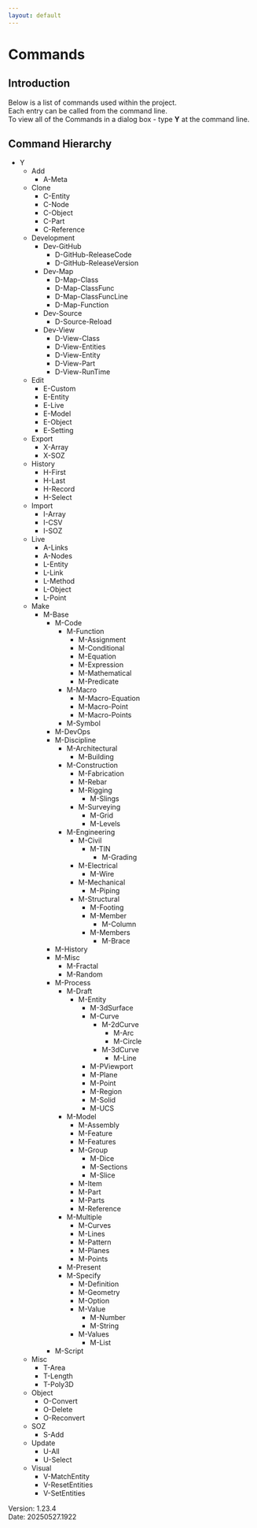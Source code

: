 ```yaml
---
layout: default
---
```


# Commands

## Introduction

Below is a list of commands used within the project.  
Each entry can be called from the command line.  
To view all of the Commands in a dialog box - type **Y** at the command line.  


## Command Hierarchy

- Y
  - Add
    - A-Meta
  - Clone
    - C-Entity
    - C-Node
    - C-Object
    - C-Part
    - C-Reference
  - Development
    - Dev-GitHub
      - D-GitHub-ReleaseCode
      - D-GitHub-ReleaseVersion
    - Dev-Map
      - D-Map-Class
      - D-Map-ClassFunc
      - D-Map-ClassFuncLine
      - D-Map-Function
    - Dev-Source
      - D-Source-Reload
    - Dev-View
      - D-View-Class
      - D-View-Entities
      - D-View-Entity
      - D-View-Part
      - D-View-RunTime
  - Edit
    - E-Custom
    - E-Entity
    - E-Live
    - E-Model
    - E-Object
    - E-Setting
  - Export
    - X-Array
    - X-SOZ
  - History
    - H-First
    - H-Last
    - H-Record
    - H-Select
  - Import
    - I-Array
    - I-CSV
    - I-SOZ
  - Live
    - A-Links
    - A-Nodes
    - L-Entity
    - L-Link
    - L-Method
    - L-Object
    - L-Point
  - Make
    - M-Base
      - M-Code
        - M-Function
          - M-Assignment
          - M-Conditional
          - M-Equation
          - M-Expression
          - M-Mathematical
          - M-Predicate
        - M-Macro
          - M-Macro-Equation
          - M-Macro-Point
          - M-Macro-Points
        - M-Symbol
      - M-DevOps
      - M-Discipline
        - M-Architectural
          - M-Building
        - M-Construction
          - M-Fabrication
          - M-Rebar
          - M-Rigging
            - M-Slings
          - M-Surveying
            - M-Grid
            - M-Levels
        - M-Engineering
          - M-Civil
            - M-TIN
              - M-Grading
          - M-Electrical
            - M-Wire
          - M-Mechanical
            - M-Piping
          - M-Structural
            - M-Footing
            - M-Member
              - M-Column
            - M-Members
              - M-Brace
      - M-History
      - M-Misc
        - M-Fractal
        - M-Random
      - M-Process
        - M-Draft
          - M-Entity
            - M-3dSurface
            - M-Curve
              - M-2dCurve
                - M-Arc
                - M-Circle
              - M-3dCurve
                - M-Line
            - M-PViewport
            - M-Plane
            - M-Point
            - M-Region
            - M-Solid
            - M-UCS
        - M-Model
          - M-Assembly
          - M-Feature
          - M-Features
          - M-Group
            - M-Dice
            - M-Sections
            - M-Slice
          - M-Item
          - M-Part
          - M-Parts
          - M-Reference
        - M-Multiple
          - M-Curves
          - M-Lines
          - M-Pattern
          - M-Planes
          - M-Points
        - M-Present
        - M-Specify
          - M-Definition
          - M-Geometry
          - M-Option
          - M-Value
            - M-Number
            - M-String
          - M-Values
            - M-List
      - M-Script
  - Misc
    - T-Area
    - T-Length
    - T-Poly3D
  - Object
    - O-Convert
    - O-Delete
    - O-Reconvert
  - SOZ
    - S-Add
  - Update
    - U-All
    - U-Select
  - Visual
    - V-MatchEntity
    - V-ResetEntities
    - V-SetEntities

Version:  1.23.4
<br>
Date: 20250527.1922
